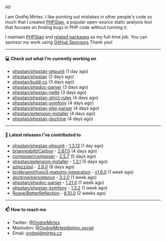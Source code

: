 Hi!

I am Ondřej Mirtes. I like pointing out mistakes in other people's code so much that I created [PHPStan](https://phpstan.org/), a popular open-source static analysis tool that focuses on finding bugs in PHP code without running it.

I maintain [PHPStan](https://github.com/phpstan/phpstan) and [related packages](https://github.com/phpstan/) as my full-time job. You can sponsor my work using [GitHub Sponsors](https://github.com/sponsors/ondrejmirtes) Thank you!

---

#### 💻 Check out what I'm currently working on

- [phpstan/phpstan-phpunit](https://github.com/phpstan/phpstan-phpunit) (1 day ago)
- [phpstan/phpstan](https://github.com/phpstan/phpstan) (2 days ago)
- [phpstan/build-cs](https://github.com/phpstan/build-cs) (3 days ago)
- [phpstan/phpdoc-parser](https://github.com/phpstan/phpdoc-parser) (3 days ago)
- [phpstan/phpstan-nette](https://github.com/phpstan/phpstan-nette) (3 days ago)
- [phpstan/phpstan-strict-rules](https://github.com/phpstan/phpstan-strict-rules) (4 days ago)
- [phpstan/phpstan-symfony](https://github.com/phpstan/phpstan-symfony) (4 days ago)
- [phpstan/phpstan-php-parser](https://github.com/phpstan/phpstan-php-parser) (4 days ago)
- [phpstan/extension-installer](https://github.com/phpstan/extension-installer) (4 days ago)
- [phpstan/phpstan-doctrine](https://github.com/phpstan/phpstan-doctrine) (4 days ago)

---

#### 🔭 Latest releases I've contributed to

- [phpstan/phpstan-phpunit](https://github.com/phpstan/phpstan-phpunit) - [1.3.13](https://github.com/phpstan/phpstan-phpunit/releases/tag/1.3.13) (1 day ago)
- [briannesbitt/Carbon](https://github.com/briannesbitt/Carbon) - [2.67.0](https://github.com/briannesbitt/Carbon/releases/tag/2.67.0) (4 days ago)
- [composer/composer](https://github.com/composer/composer) - [2.5.7](https://github.com/composer/composer/releases/tag/2.5.7) (5 days ago)
- [phpstan/extension-installer](https://github.com/phpstan/extension-installer) - [1.3.1](https://github.com/phpstan/extension-installer/releases/tag/1.3.1) (5 days ago)
- [azjezz/psl](https://github.com/azjezz/psl) - [2.6.0](https://github.com/azjezz/psl/releases/tag/2.6.0) (6 days ago)
- [brotkrueml/typo3-matomo-integration](https://github.com/brotkrueml/typo3-matomo-integration) - [v1.6.0](https://github.com/brotkrueml/typo3-matomo-integration/releases/tag/v1.6.0) (1 week ago)
- [doctrine/persistence](https://github.com/doctrine/persistence) - [3.2.0](https://github.com/doctrine/persistence/releases/tag/3.2.0) (1 week ago)
- [phpstan/phpdoc-parser](https://github.com/phpstan/phpdoc-parser) - [1.21.0](https://github.com/phpstan/phpdoc-parser/releases/tag/1.21.0) (1 week ago)
- [phpstan/phpstan-symfony](https://github.com/phpstan/phpstan-symfony) - [1.3.2](https://github.com/phpstan/phpstan-symfony/releases/tag/1.3.2) (1 week ago)
- [Roave/BetterReflection](https://github.com/Roave/BetterReflection) - [6.10.0](https://github.com/Roave/BetterReflection/releases/tag/6.10.0) (2 weeks ago)

---

#### 📫 How to reach me

- Twitter: [@OndrejMirtes](https://twitter.com/ondrejmirtes)
- Mastodon: [@OndrejMirtes@phpc.social](https://phpc.social/@OndrejMirtes)
- Email: [ondrej@mirtes.cz](mailto:ondrej@mirtes.cz)
